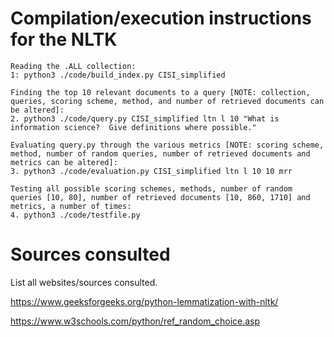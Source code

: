 # Compilation/execution instructions for the NLTK

```
Reading the .ALL collection:
1: python3 ./code/build_index.py CISI_simplified

Finding the top 10 relevant documents to a query [NOTE: collection, queries, scoring scheme, method, and number of retrieved documents can be altered]:
2. python3 ./code/query.py CISI_simplified ltn l 10 "What is information science?  Give definitions where possible."

Evaluating query.py through the various metrics [NOTE: scoring scheme, method, number of random queries, number of retrieved documents and metrics can be altered]:
3. python3 ./code/evaluation.py CISI_simplified ltn l 10 10 mrr

Testing all possible scoring schemes, methods, number of random queries [10, 80], number of retrieved documents [10, 860, 1710] and metrics, a number of times:
4. python3 ./code/testfile.py 
```

# Sources consulted

List all websites/sources consulted.

https://www.geeksforgeeks.org/python-lemmatization-with-nltk/

https://www.w3schools.com/python/ref_random_choice.asp
